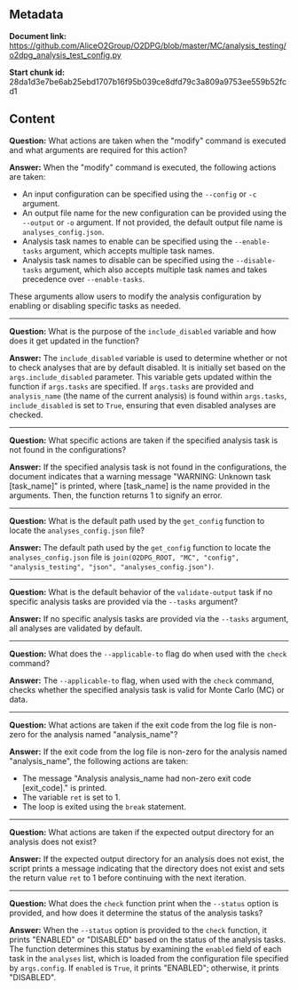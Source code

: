 ## Metadata

**Document link:** https://github.com/AliceO2Group/O2DPG/blob/master/MC/analysis_testing/o2dpg_analysis_test_config.py

**Start chunk id:** 28da1d3e7be6ab25ebd1707b16f95b039ce8dfd79c3a809a9753ee559b52fcd1

## Content

**Question:** What actions are taken when the "modify" command is executed and what arguments are required for this action?

**Answer:** When the "modify" command is executed, the following actions are taken:

- An input configuration can be specified using the `--config` or `-c` argument.
- An output file name for the new configuration can be provided using the `--output` or `-o` argument. If not provided, the default output file name is `analyses_config.json`.
- Analysis task names to enable can be specified using the `--enable-tasks` argument, which accepts multiple task names.
- Analysis task names to disable can be specified using the `--disable-tasks` argument, which also accepts multiple task names and takes precedence over `--enable-tasks`.

These arguments allow users to modify the analysis configuration by enabling or disabling specific tasks as needed.

---

**Question:** What is the purpose of the `include_disabled` variable and how does it get updated in the function?

**Answer:** The `include_disabled` variable is used to determine whether or not to check analyses that are by default disabled. It is initially set based on the `args.include_disabled` parameter. This variable gets updated within the function if `args.tasks` are specified. If `args.tasks` are provided and `analysis_name` (the name of the current analysis) is found within `args.tasks`, `include_disabled` is set to `True`, ensuring that even disabled analyses are checked.

---

**Question:** What specific actions are taken if the specified analysis task is not found in the configurations?

**Answer:** If the specified analysis task is not found in the configurations, the document indicates that a warning message "WARNING: Unknown task [task_name]" is printed, where [task_name] is the name provided in the arguments. Then, the function returns 1 to signify an error.

---

**Question:** What is the default path used by the `get_config` function to locate the `analyses_config.json` file?

**Answer:** The default path used by the `get_config` function to locate the `analyses_config.json` file is `join(O2DPG_ROOT, "MC", "config", "analysis_testing", "json", "analyses_config.json")`.

---

**Question:** What is the default behavior of the `validate-output` task if no specific analysis tasks are provided via the `--tasks` argument?

**Answer:** If no specific analysis tasks are provided via the `--tasks` argument, all analyses are validated by default.

---

**Question:** What does the `--applicable-to` flag do when used with the `check` command?

**Answer:** The `--applicable-to` flag, when used with the `check` command, checks whether the specified analysis task is valid for Monte Carlo (MC) or data.

---

**Question:** What actions are taken if the exit code from the log file is non-zero for the analysis named "analysis_name"?

**Answer:** If the exit code from the log file is non-zero for the analysis named "analysis_name", the following actions are taken:
- The message "Analysis analysis_name had non-zero exit code [exit_code]." is printed.
- The variable `ret` is set to 1.
- The loop is exited using the `break` statement.

---

**Question:** What actions are taken if the expected output directory for an analysis does not exist?

**Answer:** If the expected output directory for an analysis does not exist, the script prints a message indicating that the directory does not exist and sets the return value `ret` to 1 before continuing with the next iteration.

---

**Question:** What does the `check` function print when the `--status` option is provided, and how does it determine the status of the analysis tasks?

**Answer:** When the `--status` option is provided to the `check` function, it prints "ENABLED" or "DISABLED" based on the status of the analysis tasks. The function determines this status by examining the `enabled` field of each task in the `analyses` list, which is loaded from the configuration file specified by `args.config`. If `enabled` is `True`, it prints "ENABLED"; otherwise, it prints "DISABLED".